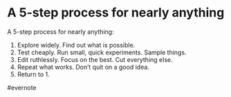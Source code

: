 # A 5-step process for nearly anything

A 5-step process for nearly anything:

1. Explore widely. Find out what is possible.
2. Test cheaply. Run small, quick experiments. Sample things.
3. Edit ruthlessly. Focus on the best. Cut everything else.
4. Repeat what works. Don’t quit on a good idea.
5. Return to 1.

\#evernote

